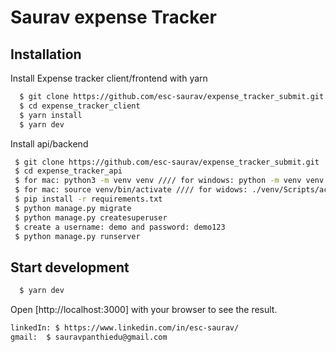 # Saurav expense Tracker


## Installation

Install Expense tracker client/frontend with yarn

```bash
  $ git clone https://github.com/esc-saurav/expense_tracker_submit.git
  $ cd expense_tracker_client
  $ yarn install
  $ yarn dev
```

Install api/backend

```bash
 $ git clone https://github.com/esc-saurav/expense_tracker_submit.git
 $ cd expense_tracker_api
 $ for mac: python3 -m venv venv //// for windows: python -m venv venv
 $ for mac: source venv/bin/activate //// for widows: ./venv/Scripts/active
 $ pip install -r requirements.txt  
 $ python manage.py migrate
 $ python manage.py createsuperuser
 $ create a username: demo and password: demo123
 $ python manage.py runserver


```

## Start development

```bash
  $ yarn dev
```

Open [http://localhost:3000] with your browser to see the result.
```bash
linkedIn: $ https://www.linkedin.com/in/esc-saurav/
gmail:  $ sauravpanthiedu@gmail.com
```
